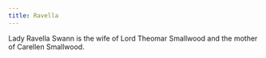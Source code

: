 ```yaml
---
title: Ravella
---
```


Lady Ravella Swann is the wife of Lord Theomar Smallwood and the mother of Carellen Smallwood.


